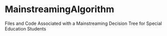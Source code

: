 # MainstreamingAlgorithm
Files and Code Associated with a Mainstreaming Decision Tree for Special Education Students
